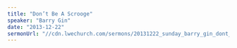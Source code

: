```yaml
---
title: "Don’t Be A Scrooge"
speaker: "Barry Gin"
date: "2013-12-22"
sermonUrl: "//cdn.lwechurch.com/sermons/20131222_sunday_barry_gin_dont_be_a_scrooge.mp3"
---
```

